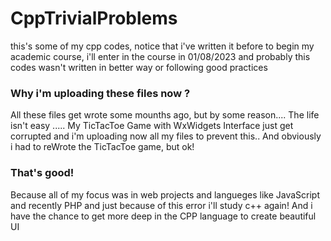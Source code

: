 # CppTrivialProblems

this's some of my cpp codes, notice that i've written it before to begin my academic course, i'll enter in the course in 01/08/2023 and probably this codes wasn't written in better way or following good practices

### Why i'm uploading these files now ?

All these files get wrote some mounths ago, but by some reason.... The life isn't easy ..... My TicTacToe Game with WxWidgets Interface just get corrupted and i'm uploading now all my files to prevent this.. And obviously i had to reWrote the TicTacToe game, but ok!

### That's good!

Because all of my focus was in web projects and langueges like JavaScript and recently PHP and just because of this error i'll study c++ again!
And i have the chance to get more deep in the CPP language to create beautiful UI
